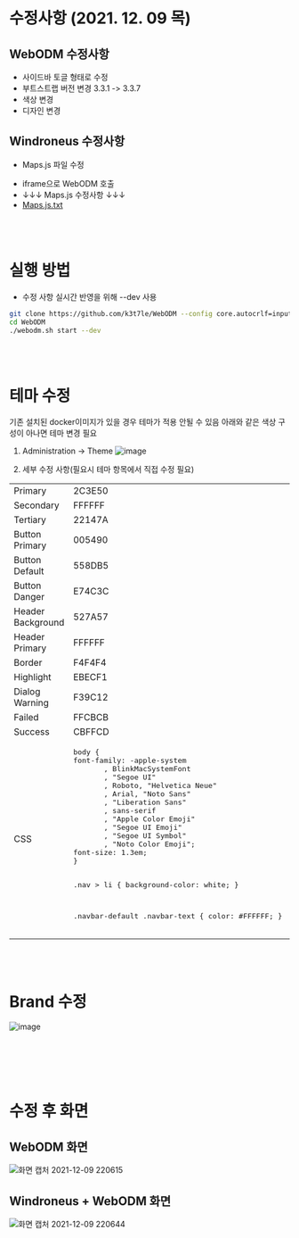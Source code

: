 # 수정사항 (2021. 12. 09 목)

## WebODM 수정사항
* 사이드바 토글 형태로 수정
* 부트스트랩 버전 변경 3.3.1 -> 3.3.7
* 색상 변경
* 디자인 변경

## Windroneus 수정사항
* Maps.js 파일 수정
- iframe으로 WebODM 호출
- ↓↓↓ Maps.js 수정사항 ↓↓↓
- [Maps.js.txt](https://github.com/k3t7le/WebODM/files/7685358/Maps.js.txt)


<br><br>
# 실행 방법
* 수정 사항 실시간 반영을 위해 --dev 사용

```bash
git clone https://github.com/k3t7le/WebODM --config core.autocrlf=input --depth 1
cd WebODM
./webodm.sh start --dev
```

<br><br>
# 테마 수정
기존 설치된 docker이미지가 있을 경우 테마가 적용 안될 수 있음 
아래와 같은 색상 구성이 아나면 테마 변경 필요

1. Administration -> Theme
![image](https://user-images.githubusercontent.com/61860152/145421175-6ba91bb3-2bb4-4f2d-a9df-86bc56edbc99.png)

2. 세부 수정 사항(필요시 테마 항목에서 직접 수정 필요)
<table>
<tr><td>Primary</td> <td>2C3E50</td></tr>
<tr><td>Secondary</td> <td>FFFFFF</td></tr>
<tr><td>Tertiary</td> <td>22147A</td></tr>
<tr><td>Button Primary</td> <td>005490</td></tr>
<tr><td>Button Default</td> <td>558DB5</td></tr>
<tr><td>Button Danger</td> <td>E74C3C</td></tr>
<tr><td>Header Background</td> <td>527A57</td></tr>
<tr><td>Header Primary</td> <td>FFFFFF</td></tr>
<tr><td>Border</td> <td>F4F4F4</td></tr>
<tr><td>Highlight</td> <td>EBECF1</td></tr>
<tr><td>Dialog Warning</td> <td>F39C12</td></tr>
<tr><td>Failed</td> <td>FFCBCB</td></tr>
<tr><td>Success</td> <td>CBFFCD</td></tr>
<tr><td>CSS</td> 
<td>
<pre>
body {
font-family: -apple-system
       , BlinkMacSystemFont
       , "Segoe UI"
       , Roboto, "Helvetica Neue"
       , Arial, "Noto Sans"
       , "Liberation Sans"
       , sans-serif
       , "Apple Color Emoji"
       , "Segoe UI Emoji"
       , "Segoe UI Symbol"
       , "Noto Color Emoji";
font-size: 1.3em;
}

.nav > li {
background-color: white;
}

.navbar-default .navbar-text {
color: #FFFFFF;
}
</pre>
</td>
</tr>
</table>


<br><br>
# Brand 수정
![image](https://user-images.githubusercontent.com/61860152/145426680-2e740480-c424-4505-a726-7480c13ffde9.png)


<br><br><br><br>
# 수정 후 화면
## WebODM 화면
![화면 캡처 2021-12-09 220615](https://user-images.githubusercontent.com/61860152/145403072-3172df31-9f06-4371-9b65-4a8c20683bad.png)
## Windroneus + WebODM 화면
![화면 캡처 2021-12-09 220644](https://user-images.githubusercontent.com/61860152/145403337-8f2031c6-c8b6-4c8a-ba88-b04ed9245c45.png)


